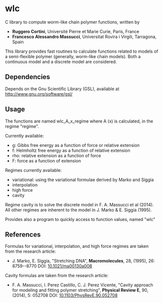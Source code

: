 # wlc

C library to compute worm-like chain polymer functions, written by
- **Ruggero Cortini**, Université Pierre et Marie Curie, Paris, France
- **Francesco Alessandro Massucci**, Universitat Rovira i Virgili, Tarragona, Spain

This library provides fast routines to calculate functions
related to models of a semi-flexible polymer (generally, worm-like chain models).
Both a continuous model and a discrete model are considered.


## Dependencies

Depends on the Gnu Scientific Library (GSL), available at
  http://www.gnu.org/software/gsl/

## Usage

The functions are named
wlc_A_x_regime
where A (x) is calculated, in the regime "regime".

Currently available:
  - g: Gibbs free energy as a function of force or relative extension
  - f: Helmholtz free energy as a function of relative extension
  - rho: relative extension as a function of force
  - F: force as a function of extension
  
Regimes currently available:
  - variational: using the variational formulae derived by Marko and Siggia
  - interpolation
  - high force
  - cavity

Regime cavity is to solve the discrete model in F. A. Massucci et al (2014).
All other regimes are inherent to the model in J. Marko & E. Siggia (1995).

Provides also a program to quickly access to function values, named "wlc"

## References

Formulas for variational, interpolation, and high force regimes are taken from the research article:
- J. Marko, E. Siggia, "Stretching DNA", __Macromolecules__, 28, (1995), 26: 8759--8770
DOI: [10.1021/ma00130a008](http://dx.doi.org/10.1021/ma00130a008)

Cavity formulas are taken from the research article:
- F. A. Massucci, I. Perez Castillo, C. J. Perez Vicente, "Cavity approach for modeling and fitting polymer stretching", __Physical Review E__, 90, (2014), 5: 052708
DOI: [10.1103/PhysRevE.90.052708](http://dx.doi.org/10.1103/PhysRevE.90.052708)
 
